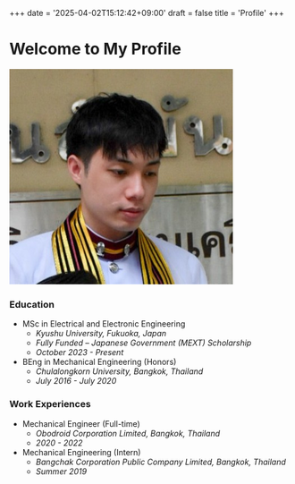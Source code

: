 +++
date = '2025-04-02T15:12:42+09:00'
draft = false
title = 'Profile'
+++

# Welcome to My Profile

![My Photo](/images/profile_picture.JPG)

### Education

- MSc in Electrical and Electronic Engineering
  - *Kyushu University, Fukuoka, Japan*
  - *Fully Funded – Japanese Government (MEXT) Scholarship*
  - *October 2023 - Present*
- BEng in Mechanical Engineering (Honors)
  - *Chulalongkorn University, Bangkok, Thailand*
  - *July 2016 - July 2020*

### Work Experiences

- Mechanical Engineer (Full-time)
  - *Obodroid Corporation Limited, Bangkok, Thailand*
  - *2020 - 2022*
- Mechanical Engineering (Intern)
  - *Bangchak Corporation Public Company Limited, Bangkok, Thailand*
  - *Summer 2019*